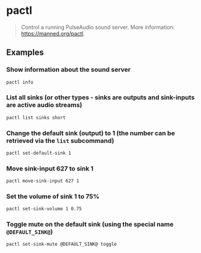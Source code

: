 # pactl

> Control a running PulseAudio sound server. More information: <https://manned.org/pactl>.

## Examples

### Show information about the sound server

```bash
pactl info
```

### List all sinks (or other types - sinks are outputs and sink-inputs are active audio streams)

```bash
pactl list sinks short
```

### Change the default sink (output) to 1 (the number can be retrieved via the `list` subcommand)

```bash
pactl set-default-sink 1
```

### Move sink-input 627 to sink 1

```bash
pactl move-sink-input 627 1
```

### Set the volume of sink 1 to 75%

```bash
pactl set-sink-volume 1 0.75
```

### Toggle mute on the default sink (using the special name `@DEFAULT_SINK@`)

```bash
pactl set-sink-mute @DEFAULT_SINK@ toggle
```
